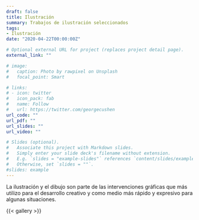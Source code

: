 ```yaml
---
draft: false
title: Ilustración
summary: Trabajos de ilustración seleccionados
tags:
- Ilustración
date: "2020-04-22T00:00:00Z"

# Optional external URL for project (replaces project detail page).
external_link: ""

# image:
#   caption: Photo by rawpixel on Unsplash
#   focal_point: Smart

# links:
# - icon: twitter
#   icon_pack: fab
#   name: Follow
#   url: https://twitter.com/georgecushen
url_code: ""
url_pdf: ""
url_slides: ""
url_video: ""

# Slides (optional).
#   Associate this project with Markdown slides.
#   Simply enter your slide deck's filename without extension.
#   E.g. `slides = "example-slides"` references `content/slides/example-slides.md`.
#   Otherwise, set `slides = ""`.
#slides: example
---
```

La ilustración y el dibujo son parte de las intervenciones gráficas que más utilizo para el desarrollo creativo y como medio más rápido y expresivo para algunas situaciones.

{{< gallery >}}

